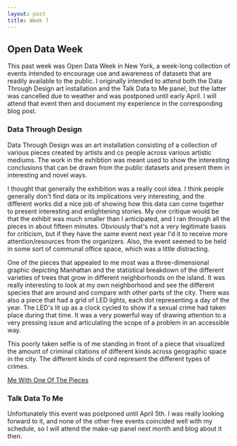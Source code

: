 ```yaml
---
layout: post
title: Week 7
---
```


## Open Data Week

This past week was Open Data Week in New York, a week-long collection of events intended to encourage use and awareness of datasets that are readily available to the public. I originally intended to attend both the Data Through Design art installation and the Talk Data to Me panel, but the latter was cancelled due to weather and was postponed until early April. I will attend that event then and document my experience in the corresponding blog post.

### Data Through Design

Data Through Design was an art installation consisting of a collection of various pieces created by artists and cs people across various artistic mediums. The work in the exhibtion was meant used to show the interesting conclusions that can be drawn from the public datasets and present them in interesting and novel ways.

I thought that generally the exhibition was a really cool idea. I think people generally don't find data or its implications very interesting, and the different works did a nice job of showing how this data can come together to present interesting and enlightening stories. My one critique would be that the exhibit was much smaller than I anticipated, and I ran through all the pieces in about fifteen minutes. Obviously that's not a very legitimate basis for criticism, but if they have the same event next year I'd it to receive more attention/resources from the organizers. Also, the event seemed to be held in some sort of communal office space, which was a little distracting.

One of the pieces that appealed to me most was a three-dimensional graphic depicting Manhattan and the statistical breakdown of the different varieties of trees that grow in different neighborhoods on the island. It was really interesting to look at my own neighborhood and see the different species that are around and compare with other parts of the city. There was also a piece that had a grid of LED lights, each dot representing a day of the year. The LED's lit up as a clock cycled to show if a sexual crime had taken place during that time. It was a very powerful way of drawing attention to a very pressing issue and articulating the scope of a problem in an accessible way.

This poorly taken selfie is of me standing in front of a piece that visualized the amount of criminal citations of different kinds across geographic space in the city. The different kinds of cord represent the different types of crimes.

[Me With One Of The Pieces](jnh340-weekly/images/unnamed.jpg)

### Talk Data To Me

Unfortunately this event was postponed until April 5th. I was really looking forward to it, and none of the other free events coincided well with my schedule, so I will attend the make-up panel next month and blog about it then.